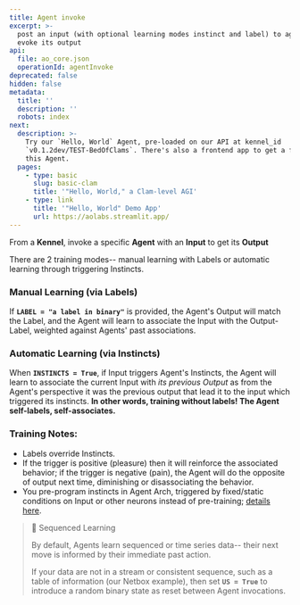 ```yaml
---
title: Agent invoke
excerpt: >-
  post an input (with optional learning modes instinct and label) to agent to
  evoke its output
api:
  file: ao_core.json
  operationId: agentInvoke
deprecated: false
hidden: false
metadata:
  title: ''
  description: ''
  robots: index
next:
  description: >-
    Try our `Hello, World` Agent, pre-loaded on our API at kennel_id
    `v0.1.2dev/TEST-BedOfClams`. There's also a frontend app to get a feel for
    this Agent.
  pages:
    - type: basic
      slug: basic-clam
      title: '"Hello, World," a Clam-level AGI'
    - type: link
      title: '"Hello, World" Demo App'
      url: https://aolabs.streamlit.app/
---
```

From a **Kennel**, invoke a specific **Agent** with an **Input** to get its **Output**

There are 2 training modes-- manual learning with Labels or automatic learning through triggering Instincts.

### Manual Learning (via Labels)

If **`LABEL = "a label in binary"`** is provided, the Agent's Output will match the Label, and the Agent will learn to associate the Input with the Output-Label, weighted against Agents' past associations.

### Automatic Learning (via Instincts)

When **`INSTINCTS = True`**, if Input triggers Agent's Instincts, the Agent will learn to associate the current Input with *its previous Output* as from the Agent's perspective it was the previous output that lead it to the input which triggered its instincts. **In other words, training without labels! The Agent self-labels, self-associates.** 

### Training Notes:

* Labels override Instincts.
* If the trigger is positive (pleasure) then it will reinforce the associated behavior; if the trigger is negative (pain), the Agent will do the opposite of output next time, diminishing or disassociating the behavior.
* You pre-program instincts in Agent Arch, triggered by fixed/static conditions on Input or other neurons instead of pre-training; [details here](https://docs.aolabs.ai/docs/arch-config).

> 📘 Sequenced Learning
>
> By default, Agents learn sequenced or time series data-- their next move is informed by their immediate past action. 
>
> If your data are not in a stream or consistent sequence, such as a table of information (our Netbox example), then set **`US = True`** to introduce a random binary state as reset between Agent invocations.
